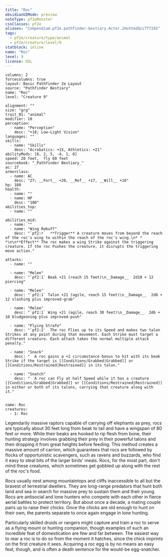 ```yaml
---
title: "Roc"
obsidianUIMode: preview
noteType: pf2eMonster
cssClasses: pf2e
aliases: "Compendium.pf2e.pathfinder-bestiary.Actor.2HvXtedQziTTfI0S" 
tags:
  - pf2e/creature/type/animal
  - pf2e/creature/level/9
statblock: inline
name: "Roc"
level: 9
license: OGL
---
```


```statblock
columns: 2
forcecolumns: true
layout: Basic Pathfinder 2e Layout
source: "Pathfinder Bestiary"
name: "Roc"
level: "Creature 9"

alignment: ""
size: "grg"
trait_01: "animal"
modifier: 18
perception:
  - name: "Perception"
    desc: "+18; Low-Light Vision"
languages: ""
skills:
  - name: "Skills"
    desc: "Acrobatics: +15, Athletics: +21"
abilityMods: [8, 2, 5, -4, 1, 0]
speed: 20 feet,  fly 60 feet
sourcebook: "_Pathfinder Bestiary_"
ac: 27
armorclass:
  - name: AC
    desc: "27; __Fort__ +20, __Ref__ +17, __Will__ +16"
hp: 180
health:
  - name: ""
  - name: HP
    desc: "180"
abilities_top:
  - name: ""

abilities_mid:
  - name: ""
  - name: "Wing Rebuff"
    desc: "`pf2:r`  **Trigger** A creature moves from beyond the reach of the roc's wing to within the reach of the roc's wing.\n* * *\n\n**Effect** The roc makes a wing Strike against the triggering creature. If the roc Pushes the creature, it disrupts the triggering move action."

attacks:
  - name: ""

  - name: "Melee"
    desc: "`pf2:1` Beak +21 (reach 15 feet)\n__Damage__  2d10 + 12 piercing"

  - name: "Melee"
    desc: "`pf2:1` Talon +21 (agile, reach 15 feet)\n__Damage__  2d8 + 12 slashing plus improved-grab"

  - name: "Melee"
    desc: "`pf2:1` Wing +21 (agile, reach 30 feet)\n__Damage__  2d6 + 10 bludgeoning plus improved-push"

  - name: "Flying Strafe"
    desc: "`pf2:2`  The roc Flies up to its Speed and makes two talon Strikes at any point during that movement. Each Strike must target a different creature. Each attack takes the normal multiple attack penalty."

  - name: "Snack"
    desc: "  A roc gains a +2 circumstance bonus to hit with its beak Strike if the target is [[Conditions/Grabbed|Grabbed]] or [[Conditions/Restrained|Restrained]] in its talon."

  - name: "Snatch"
    desc: "  A roc can Fly at half Speed while it has a creature [[Conditions/Grabbed|Grabbed]] or [[Conditions/Restrained|Restrained]] in either or both of its talons, carrying that creature along with it."
 
```

```encounter-table
name: Roc
creatures:
  - 1: Roc
```



Legendarily massive raptors capable of carrying off elephants as prey, rocs are typically about 30 feet long from beak to tail and have a wingspan of 80 feet or more. While their beaks are hooked to rip flesh from bone, their hunting strategy involves grabbing their prey in their powerful talons and then dropping it from great heights before feeding. This method creates a massive amount of carrion, which guarantees that rocs are followed by flocks of opportunistic scavengers, such as ravens and buzzards, who find it easy to steal bits of the larger birds' meals. Rocs, for the most part, don't mind these creatures, which sometimes get gobbled up along with the rest of the roc's food.

Rocs usually nest among mountaintops and cliffs inaccessible to all but the bravest of terrestrial dwellers. They are long-range predators that hunt both land and sea in search for massive prey to sustain them and their young. Rocs are antisocial and lone hunters who compete with each other in fierce aerial battles to protect territory. But about once a decade, a mating couple pairs up to raise their chicks. Once the chicks are old enough to hunt on their own, the parents separate to once again engage in lone hunting.

Particularly skilled druids or rangers might capture and train a roc to serve as a flying mount or hunting companion, though examples of such an incredible feat of domestication are few and far between. The easiest way to rear a roc is to do so from the moment it hatches, since the chick imprints on the first creature it sees. Acquiring a roc egg is by no means an easy feat, though, and is often a death sentence for the would-be egg-snatcher.
